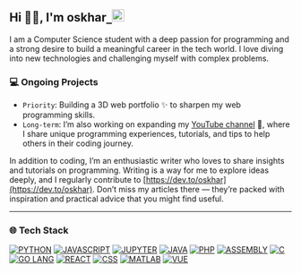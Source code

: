 ## Hi 👋🏼, I'm oskhar<a href="https://api.whatsapp.com/send?phone=6281386380481">&nbsp;&nbsp;<img width="22" src="docs/img/massage.svg"></img></a>

I am a Computer Science student with a deep passion for programming and a strong desire to build a meaningful career in the tech world. I love diving into new technologies and challenging myself with complex problems.

### 💻 Ongoing Projects

- `Priority`: Building a 3D web portfolio ✨ to sharpen my web programming skills.
- `Long-term`: I’m also working on expanding my [YouTube channel](https://www.youtube.com/@grtrick__) 🎥, where I share unique programming experiences, tutorials, and tips to help others in their coding journey.

In addition to coding, I’m an enthusiastic writer who loves to share insights and tutorials on programming. Writing is a way for me to explore ideas deeply, and I regularly contribute to [https://dev.to/oskhar](https://dev.to/oskhar). Don’t miss my articles there — they’re packed with inspiration and practical advice that you might find useful.

---

### 🌐 Tech Stack

[![PYTHON](./docs/img/Language/candy_img/python.svg)](https://github.com/oskhar?tab=repositories&language=python)
[![JAVASCRIPT](./docs/img/Language/candy_img/javascript.svg)](https://github.com/oskhar?tab=repositories&language=javascript)
[![JUPYTER](./docs/img/Language/candy_img/jupyter.svg)](https://github.com/oskhar?tab=repositories&q=&type=&language=jupyter+notebook&sort=)
[![JAVA](./docs/img/Language/candy_img/java.svg)](https://github.com/oskhar?tab=repositories&language=java)
[![PHP](./docs/img/Language/candy_img/php3.svg)](https://github.com/oskhar?tab=repositories&language=php)
[![ASSEMBLY](./docs/img/Language/candy_img/assembly.svg)](https://github.com/oskhar?tab=repositories&language=assembly)
[![C](./docs/img/Language/candy_img/csrc.svg)](https://github.com/oskhar?tab=repositories&language=c)
[![GO LANG](./docs/img/Language/candy_img/go.svg)](https://github.com/oskhar?tab=repositories&language=go)
[![REACT](./docs/img/Language/candy_img/react.svg)](https://github.com/oskhar?tab=repositories&language=react)
[![CSS](./docs/img/Language/candy_img/css.svg)](https://github.com/oskhar?tab=repositories&language=css)
[![MATLAB](./docs/img/Language/candy_img/octave.svg)](https://github.com/oskhar?tab=repositories&language=matlab)
[![VUE](./docs/img/Language/candy_img/vue.svg)](https://github.com/oskhar?tab=repositories&language=vue)
